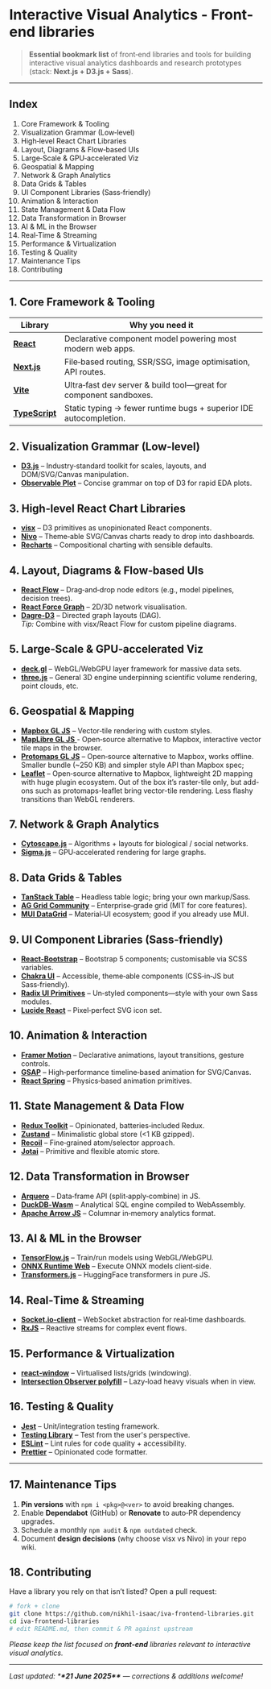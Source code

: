 # Interactive Visual Analytics - Front-end libraries

> **Essential bookmark list** of front‑end libraries and tools for building interactive visual analytics dashboards and research prototypes (stack: **Next.js + D3.js + Sass**).

---

## Index

1. Core Framework & Tooling
2. Visualization Grammar (Low‑level)
3. High‑level React Chart Libraries
4. Layout, Diagrams & Flow‑based UIs
5. Large‑Scale & GPU‑accelerated Viz
6. Geospatial & Mapping
7. Network & Graph Analytics
8. Data Grids & Tables
9. UI Component Libraries (Sass‑friendly)
10. Animation & Interaction
11. State Management & Data Flow
12. Data Transformation in Browser
13. AI & ML in the Browser
14. Real‑Time & Streaming
15. Performance & Virtualization
16. Testing & Quality
17. Maintenance Tips
18. Contributing

---

## 1. Core Framework & Tooling

| Library                                                   | Why you need it                                                   |
| --------------------------------------------------------- | ----------------------------------------------------------------- |
| [**React**](https://github.com/facebook/react)            | Declarative component model powering most modern web apps.        |
| [**Next.js**](https://github.com/vercel/next.js)          | File‑based routing, SSR/SSG, image optimisation, API routes.      |
| [**Vite**](https://github.com/vitejs/vite)                | Ultra‑fast dev server & build tool—great for component sandboxes. |
| [**TypeScript**](https://github.com/microsoft/TypeScript) | Static typing → fewer runtime bugs + superior IDE autocompletion. |

## 2. Visualization Grammar (Low‑level)

- [**D3.js**](https://github.com/d3/d3) – Industry‑standard toolkit for scales, layouts, and DOM/SVG/Canvas manipulation.
- [**Observable Plot**](https://github.com/observablehq/plot) – Concise grammar on top of D3 for rapid EDA plots.

## 3. High‑level React Chart Libraries

- [**visx**](https://github.com/airbnb/visx) – D3 primitives as unopinionated React components.
- [**Nivo**](https://github.com/plouc/nivo) – Theme‑able SVG/Canvas charts ready to drop into dashboards.
- [**Recharts**](https://github.com/recharts/recharts) – Compositional charting with sensible defaults.

## 4. Layout, Diagrams & Flow‑based UIs

- [**React Flow**](https://github.com/xyflow/xyflow) – Drag‑and‑drop node editors (e.g., model pipelines, decision trees).
- [**React Force Graph**](https://github.com/vasturiano/react-force-graph) – 2D/3D network visualisation.
- [**Dagre‑D3**](https://github.com/dagrejs/dagre-d3) – Directed graph layouts (DAG).\
  _Tip:_ Combine with visx/React Flow for custom pipeline diagrams.

## 5. Large‑Scale & GPU‑accelerated Viz

- [**deck.gl**](https://github.com/visgl/deck.gl) – WebGL/WebGPU layer framework for massive data sets.
- [**three.js**](https://github.com/mrdoob/three.js) – General 3D engine underpinning scientific volume rendering, point clouds, etc.

## 6. Geospatial & Mapping

- [**Mapbox GL JS**](https://github.com/mapbox/mapbox-gl-js) – Vector‑tile rendering with custom styles.
- [**MapLibre GL JS** ](https://github.com/maplibre/maplibre-gl-js) - Open‑source alternative to Mapbox, interactive vector tile maps in the browser.
- [**Protomaps GL JS**](https://github.com/protomaps/PMTiles) – Open‑source alternative to Mapbox, works offline. Smaller bundle (~250 KB) and simpler style API than Mapbox spec;
- [**Leaflet**](https://github.com/Leaflet/Leaflet) – Open‑source alternative to Mapbox, lightweight 2D mapping with huge plugin ecosystem. Out of the box it’s raster-tile only, but add-ons such as protomaps-leaflet bring vector-tile rendering. Less flashy transitions than WebGL renderers. 

## 7. Network & Graph Analytics

- [**Cytoscape.js**](https://github.com/cytoscape/cytoscape.js) – Algorithms + layouts for biological / social networks.
- [**Sigma.js**](https://github.com/jacomyal/sigma.js) – GPU‑accelerated rendering for large graphs.

## 8. Data Grids & Tables

- [**TanStack Table**](https://github.com/TanStack/table) – Headless table logic; bring your own markup/Sass.
- [**AG Grid Community**](https://github.com/ag-grid/ag-grid) – Enterprise‑grade grid (MIT for core features).
- [**MUI DataGrid**](https://github.com/mui/mui-x) – Material‑UI ecosystem; good if you already use MUI.

## 9. UI Component Libraries (Sass‑friendly)

- [**React‑Bootstrap**](https://github.com/react-bootstrap/react-bootstrap) – Bootstrap 5 components; customisable via SCSS variables.
- [**Chakra UI**](https://github.com/chakra-ui/chakra-ui) – Accessible, theme‑able components (CSS‑in‑JS but Sass‑friendly).
- [**Radix UI Primitives**](https://github.com/radix-ui/primitives) – Un‑styled components—style with your own Sass modules.
- [**Lucide React**](https://github.com/lucide-icons/lucide) – Pixel‑perfect SVG icon set.

## 10. Animation & Interaction

- [**Framer Motion**](https://github.com/framer/motion) – Declarative animations, layout transitions, gesture controls.
- [**GSAP**](https://github.com/gsap/gsap) – High‑performance timeline‑based animation for SVG/Canvas.
- [**React Spring**](https://github.com/pmndrs/react-spring) – Physics‑based animation primitives.

## 11. State Management & Data Flow

- [**Redux Toolkit**](https://github.com/reduxjs/redux-toolkit) – Opinionated, batteries‑included Redux.
- [**Zustand**](https://github.com/pmndrs/zustand) – Minimalistic global store (<1 KB gzipped).
- [**Recoil**](https://github.com/facebookexperimental/Recoil) – Fine‑grained atom/selector approach.
- [**Jotai**](https://github.com/pmndrs/jotai) – Primitive and flexible atomic store.

## 12. Data Transformation in Browser

- [**Arquero**](https://github.com/uwdata/arquero) – Data‑frame API (split‑apply‑combine) in JS.
- [**DuckDB‑Wasm**](https://github.com/duckdb/duckdb-wasm) – Analytical SQL engine compiled to WebAssembly.
- [**Apache Arrow JS**](https://github.com/apache/arrow) – Columnar in‑memory analytics format.

## 13. AI & ML in the Browser

- [**TensorFlow.js**](https://github.com/tensorflow/tfjs) – Train/run models using WebGL/WebGPU.
- [**ONNX Runtime Web**](https://github.com/microsoft/onnxruntime/tree/main/js) – Execute ONNX models client‑side.
- [**Transformers.js**](https://github.com/xenova/transformers.js) – HuggingFace transformers in pure JS.

## 14. Real‑Time & Streaming

- [**Socket.io‑client**](https://github.com/socketio/socket.io-client) – WebSocket abstraction for real‑time dashboards.
- [**RxJS**](https://github.com/ReactiveX/rxjs) – Reactive streams for complex event flows.

## 15. Performance & Virtualization

- [**react‑window**](https://github.com/bvaughn/react-window) – Virtualised lists/grids (windowing).
- [**Intersection Observer polyfill**](https://github.com/w3c/IntersectionObserver) – Lazy‑load heavy visuals when in view.

## 16. Testing & Quality

- [**Jest**](https://github.com/facebook/jest) – Unit/integration testing framework.
- [**Testing Library**](https://github.com/testing-library/react-testing-library) – Test from the user's perspective.
- [**ESLint**](https://github.com/eslint/eslint) – Lint rules for code quality + accessibility.
- [**Prettier**](https://github.com/prettier/prettier) – Opinionated code formatter.

---

## 17. Maintenance Tips

1. **Pin versions** with `npm i <pkg>@<ver>` to avoid breaking changes.
2. Enable **Dependabot** (GitHub) or **Renovate** to auto‑PR dependency upgrades.
3. Schedule a monthly `npm audit` & `npm outdated` check.
4. Document **design decisions** (why choose visx vs Nivo) in your repo wiki.

## 18. Contributing

Have a library you rely on that isn’t listed? Open a pull request:

```bash
# fork + clone
git clone https://github.com/nikhil-isaac/iva-frontend-libraries.git
cd iva-frontend-libraries
# edit README.md, then commit & PR against upstream
```

_Please keep the list focused on **front‑end** libraries relevant to interactive visual analytics._

---

_Last updated: \***\*21 June 2025\*\*** — corrections & additions welcome!_
